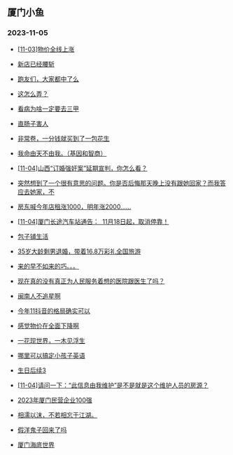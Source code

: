 ## 厦门小鱼 
### 2023-11-05

+ [[11-03]物价全线上涨](http://bbs.xmfish.com/read-htm-tid-18100010.html)

+ [新店已经腰斩](http://bbs.xmfish.com/read-htm-tid-18100094.html)

+ [跑友们，大家都中了么](http://bbs.xmfish.com/read-htm-tid-18100005.html)

+ [这怎么弄？](http://bbs.xmfish.com/read-htm-tid-18100070.html)

+ [看病为啥一定要去三甲](http://bbs.xmfish.com/read-htm-tid-18100113.html)

+ [直肠子害人](http://bbs.xmfish.com/read-htm-tid-18100243.html)

+ [非常卷，一分钱就买到了一包花生](http://bbs.xmfish.com/read-htm-tid-18100170.html)

+ [我命由天不由我。（基因和智商）](http://bbs.xmfish.com/read-htm-tid-18100074.html)

+ [[11-04]山西“订婚强奸案”延期宣判，你怎么看？](http://bbs.xmfish.com/read-htm-tid-18100136.html)

+ [突然想到了一个很有意思的问题。你是否后悔那天晚上没有跟她回家？而我答应去她家，不](http://bbs.xmfish.com/read-htm-tid-18100172.html)

+ [房东喊今年店租涨1000，明年涨2000……](http://bbs.xmfish.com/read-htm-tid-18100371.html)

+ [[11-04]厦门长途汽车站通告：  11月18日起，取消停靠！](http://bbs.xmfish.com/read-htm-tid-18100260.html)

+ [包子铺生活](http://bbs.xmfish.com/read-htm-tid-18100296.html)

+ [35岁大龄剩男退婚，带着16.8万彩礼全国旅游](http://bbs.xmfish.com/read-htm-tid-18100333.html)

+ [来的早不如来的巧。。。](http://bbs.xmfish.com/read-htm-tid-18100321.html)

+ [现在真的没有真正为人民服务着想的医院跟医生了吗？](http://bbs.xmfish.com/read-htm-tid-18100240.html)

+ [闽南人不追星啊](http://bbs.xmfish.com/read-htm-tid-18100355.html)

+ [今年11抖音的格局确实可以](http://bbs.xmfish.com/read-htm-tid-18100346.html)

+ [感觉物价在全面下降啊](http://bbs.xmfish.com/read-htm-tid-18100360.html)

+ [一花现世界，一木见浮生](http://bbs.xmfish.com/read-htm-tid-18100279.html)

+ [哪里可以搞定小孩子英语](http://bbs.xmfish.com/read-htm-tid-18100287.html)

+ [生日后续3](http://bbs.xmfish.com/read-htm-tid-18100386.html)

+ [[11-04]请问一下：“此信息由我维护”是不是就是这个维护人员的房源？](http://bbs.xmfish.com/read-htm-tid-18100373.html)

+ [2023年厦门民营企业100强](http://bbs.xmfish.com/read-htm-tid-18100448.html)

+ [相濡以沫，不若相忘于江湖。](http://bbs.xmfish.com/read-htm-tid-18100436.html)

+ [假洋鬼子回来了吗](http://bbs.xmfish.com/read-htm-tid-18100402.html)

+ [厦门海底世界](http://bbs.xmfish.com/read-htm-tid-18100380.html)


